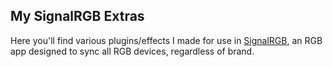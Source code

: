 ## My SignalRGB Extras

Here you'll find various plugins/effects I made for use in [SignalRGB](https://signalrgb.com/), an RGB app designed to sync all RGB devices, regardless of brand.
